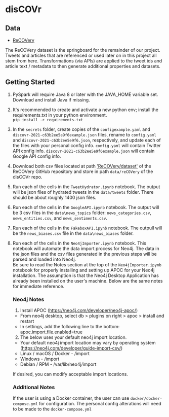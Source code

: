 # disCOVr

## Data
- [ReCOVery](https://github.com/apurvamulay/ReCOVery)

The ReCOVery dataset is the springboard for the remainder of our project. Tweets and articles that are referenced or used later on in this project all stem from here. Transformations (via APIs) are applied to the tweet ids and article text / metadata to then generate additional properties and datasets.

## Getting Started

1. PySpark will require Java 8 or later with the JAVA_HOME variable set. Download and install Java if missing.

2. It's recommended to create and activate a new python env; install the requirements.txt in your python environment.<br>
`pip install -r requirements.txt`

3. In the `secrets` folder,  create copies of the `configexample.yaml` and `discovr-2021-c63b2ee5e9f6example.json` files, rename to `config.yaml` and `discovr-2021-c63b2ee5e9f6.json`, respectively, and update each of the files with your personal config info. `config.yaml` will contain Twitter API config info. `discovr-2021-c63b2ee5e9f6example.json` will contain Google API config info. 

4. Download both csv files located at path ['ReCOVery/dataset'](https://github.com/apurvamulay/ReCOVery/tree/master/dataset) of the ReCOVery GitHub repository and store in path `data/reCOVery` of the disCOVr repo.

5. Run each of the cells in the `TweetHydrator.ipynb` notebook. The output will be json files of hydrated tweets in the `data/tweets` folder. There should be about roughly 1400 json files. 

6. Run each of the cells in the `GoogleAPI.ipynb` notebook. The output will be 3 csv files in the `data\news_topics` folder: `news_categories.csv`, `news_entities.csv`, and `news_sentiments.csv`. 

7. Run each of the cells in the `FakeboxAPI.ipynb` notebook. The outpull will be the `news_biases.csv` file in the `data\news_biases` folder. 

8. Run each of the cells in the `Neo4jImporter.ipynb` notebook. This notebook will automate the data import process for Neo4j. The data in the json files and the csv files generated in the previous steps will be parsed and loaded into Neo4j.<br>
Be sure to read the Notes section at the top of the `Neo4jImporter.ipynb` notebook for properly installing and setting up APOC for your Neo4j installation. The assumption is that the Neo4j Desktop Application has already been installed on the user's machine. Below are the same notes for immediate reference. 

	### Neo4j Notes
	1. Install APOC (https://neo4j.com/developer/neo4j-apoc/)
	- From neo4j desktop, select db > plugins on right > apoc > install and restart
	- In settings, add the following line to the bottom: apoc.import.file.enabled=true

	2. The below uses your default neo4j import location.<br>
	- Your default neo4j import location may vary by operating system (https://neo4j.com/developer/guide-import-csv/)
	- Linux / macOS / Docker - <neo4j-home>/import<br>
	- Windows - <neo4j-home>/import<br>
	- Debian / RPM - /var/lib/neo4j/import<br>

	If desired, you can modify acceptable import locations.

	### Additional Notes
	If the user is using a Docker container, the user can use `docker/docker-compose.yml` for configuration. The personal config alterations will need to be made to the `docker-compose.yml`